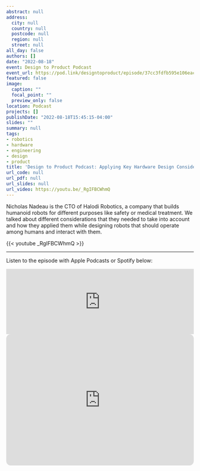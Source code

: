 ```yaml
---
abstract: null
address:
  city: null
  country: null
  postcode: null
  region: null
  street: null
all_day: false
authors: []
date: "2022-08-18"
event: Design to Product Podcast
event_url: https://pod.link/designtoproduct/episode/37cc3fdfb595e106eace67bbc509ec29
featured: false
image:
  caption: ""
  focal_point: ""
  preview_only: false
location: Podcast
projects: []
publishDate: "2022-08-18T15:45:15-04:00"
slides: ""
summary: null
tags:
- robotics
- hardware
- engineering
- design
- product
title: 'Design to Product Podcast: Applying Key Hardware Design Considerations'
url_code: null
url_pdf: null
url_slides: null
url_video: https://youtu.be/_RgIFBCWhmQ
---
```


Nicholas Nadeau is the CTO of Halodi Robotics, a company that builds humanoid robots for different purposes like safety or medical treatment. We talked about different considerations that they needed to take into account and how they applied them while designing robots that should operate among humans and interact with them.

{{< youtube _RgIFBCWhmQ >}}

---

Listen to the episode with Apple Podcasts or Spotify below:

<iframe allow="autoplay *; encrypted-media *; fullscreen *; clipboard-write" frameborder="0" height="175" style="width:100%;max-width:660px;overflow:hidden;background:transparent;" sandbox="allow-forms allow-popups allow-same-origin allow-scripts allow-storage-access-by-user-activation allow-top-navigation-by-user-activation" src="https://embed.podcasts.apple.com/us/podcast/9-applying-key-hardware-design-considerations/id1630933783?i=1000576504653"></iframe>

<iframe style="border-radius:12px" src="https://open.spotify.com/embed/episode/1CuAKj6jrjgUvqdomdBPkL?utm_source=generator&theme=0" width="100%" height="352" frameBorder="0" allowfullscreen="" allow="autoplay; clipboard-write; encrypted-media; fullscreen; picture-in-picture"></iframe>
